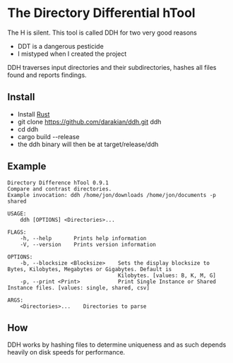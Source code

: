 # The **D**irectory **D**ifferential **h**Tool
The H is silent. This tool is called DDH for two very good reasons
* DDT is a dangerous pesticide
* I mistyped when I created the project

DDH traverses input directories and their subdirectories, hashes all files found and reports findings.

## Install
* Install [Rust](https://www.rust-lang.org/en-US/install.html)
* git clone https://github.com/darakian/ddh.git ddh
* cd ddh
* cargo build --release
* the ddh binary will then be at target/release/ddh

## Example
```
Directory Difference hTool 0.9.1
Compare and contrast directories.
Example invocation: ddh /home/jon/downloads /home/jon/documents -p shared

USAGE:
    ddh [OPTIONS] <Directories>...

FLAGS:
    -h, --help       Prints help information
    -V, --version    Prints version information

OPTIONS:
    -b, --blocksize <Blocksize>    Sets the display blocksize to Bytes, Kilobytes, Megabytes or Gigabytes. Default is
                                   Kilobytes. [values: B, K, M, G]
    -p, --print <Print>            Print Single Instance or Shared Instance files. [values: single, shared, csv]

ARGS:
    <Directories>...    Directories to parse
````
## How
DDH works by hashing files to determine uniqueness and as such depends heavily on disk speeds for performance.
